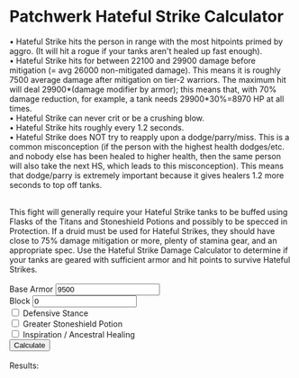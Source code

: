 
<div id="header">
<h1>Patchwerk Hateful Strike Calculator</h1>
</div>

<div id="content">
<div id="text"></div>
	
&#8226; Hateful Strike hits the person in range with the most hitpoints primed by aggro. (It will hit a rogue if your tanks aren't healed up fast enough).<br>
&#8226; Hateful Strike hits for between 22100 and 29900 damage before mitigation (= avg 26000 non-mitigated damage). This means it is roughly 7500 average damage after mitigation on tier-2 warriors. The maximum hit will deal 29900*(damage modifier by armor); this means that, with 70% damage reduction, for example, a tank needs 29900*30%=8970 HP at all times.<br>
&#8226; Hateful Strike can never crit or be a crushing blow.<br>
&#8226; Hateful Strike hits roughly every 1.2 seconds.<br>
&#8226; Hateful Strike does NOT try to reapply upon a dodge/parry/miss. This is a common misconception (if the person with the highest health dodges/etc. and nobody else has been healed to higher health, then the same person will also take the next HS, which leads to this misconception). This means that dodge/parry is extremely important because it gives healers 1.2 more seconds to top off tanks.<br><br>

This fight will generally require your Hateful Strike tanks to be buffed using Flasks of the Titans and Stoneshield Potions and possibly to be specced in Protection.  If a druid must be used for Hateful Strikes, they should have close to 75% damage mitigation or more, plenty of stamina gear, and an appropriate spec.  Use the Hateful Strike Damage Calculator to determine if your tanks are geared with sufficient armor and hit points to survive Hateful Strikes.
<br><br>
Base Armor <input id="armor" value="9500"/><br>
Block <input id="block" value="0"/><br>
<input id="stance" type="checkbox"/> Defensive Stance<br>
<input id="stoneshield" type="checkbox"/> Greater Stoneshield Potion<br>
<input id="inspiration" type="checkbox"/> Inspiration / Ancestral Healing<br>
<input id="recalc" type="button" value="Calculate" onclick="Calculate()">
<br><br>
Results:<br>
<div id="output">&nbsp;</div>
		
		
	
</div>

<script>
var _____WB$wombat$assign$function_____ = function(name) {return (self._wb_wombat && self._wb_wombat.local_init && self._wb_wombat.local_init(name)) || self[name]; };
if (!self.__WB_pmw) { self.__WB_pmw = function(obj) { this.__WB_source = obj; return this; } }
{
  let window = _____WB$wombat$assign$function_____("window");
  let self = _____WB$wombat$assign$function_____("self");
  let document = _____WB$wombat$assign$function_____("document");
  let location = _____WB$wombat$assign$function_____("location");
  let top = _____WB$wombat$assign$function_____("top");
  let parent = _____WB$wombat$assign$function_____("parent");
  let frames = _____WB$wombat$assign$function_____("frames");
  let opener = _____WB$wombat$assign$function_____("opener");

function GetDamageDone(stats, damage)
{
   var armor = stats.armor;

   if (stats.stoneshield) armor += 2000;
   if (stats.inspiration) armor *= 1.25;

   var mitigated = 1 - armor / (armor + 5755);

   if (mitigated < 0.25) mitigated = 0.25;
   damage = damage * mitigated;

   if (stats.stance) damage *= 0.9;

   damage -= stats.block;

   if (damage < 0) damage = 0;

   return damage;
}

function Calculate()
{
   stats = {
      armor:parseFloat(document.getElementById("armor").value),
      block:parseFloat(document.getElementById("block").value),
      stance:document.getElementById("stance").checked,
      stoneshield:document.getElementById("stoneshield").checked,
      inspiration:document.getElementById("inspiration").checked
   };
   var damage;
   var outstr;

   outstr = "\n";
   outstr += "Maximum Damage = " + String(GetDamageDone(stats, 29900)) + "<br>\n";
   outstr += "Minimum Damage = " + String(GetDamageDone(stats, 22100)) + "<br>\n";
   
   document.getElementById("output").innerHTML = outstr;
}

}
</script>




